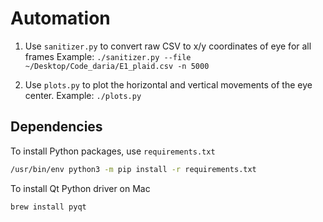 # Automation

1. Use `sanitizer.py` to convert raw CSV to x/y coordinates of eye for all frames
Example: `./sanitizer.py --file ~/Desktop/Code_daria/E1_plaid.csv -n 5000`

2. Use `plots.py` to plot the horizontal and vertical movements of the eye center.
Example: `./plots.py`

## Dependencies

To install Python packages, use `requirements.txt`

```bash
/usr/bin/env python3 -m pip install -r requirements.txt
```

To install Qt Python driver on Mac

```bash
brew install pyqt
```
